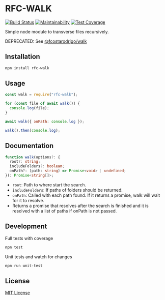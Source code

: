 # RFC-WALK

[![Build Status](https://travis-ci.org/fcostarodrigo/rfc-walk.svg?branch=travis)](https://travis-ci.org/fcostarodrigo/rfc-walk)
[![Maintainability](https://api.codeclimate.com/v1/badges/913749fe929e7b001441/maintainability)](https://codeclimate.com/github/fcostarodrigo/rfc-walk/maintainability)
[![Test Coverage](https://api.codeclimate.com/v1/badges/913749fe929e7b001441/test_coverage)](https://codeclimate.com/github/fcostarodrigo/rfc-walk/test_coverage)

Simple node module to transverse files recursively.

DEPRECATED: See [@fcostarodrigo/walk](https://www.npmjs.com/package/@fcostarodrigo/walk)

## Installation

```bash
npm install rfc-walk
```

## Usage

```javascript
const walk = require("rfc-walk");

for (const file of await walk()) {
  console.log(file);
}

await walk({ onPath: console.log });

walk().then(console.log);
```

## Documentation

```typescript
function walk(options?: {
  root?: string;
  includeFolders?: boolean;
  onPath?: (path: string) => Promise<void> | undefined;
}): Promise<string[]>;
```

- `root`: Path to where start the search.
- `includeFolders`: If paths of folders should be returned.
- `onPath`: Called with each path found. If it returns a promise, walk will wait for it to resolve.
- Returns a promise that resolves after the search is finished and it is resolved with a list of paths if onPath is not passed.

## Development

Full tests with coverage

```bash
npm test
```

Unit tests and watch for changes

```bash
npm run unit-test
```

## License

[MIT License](http://www.opensource.org/licenses/mit-license.php)
